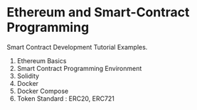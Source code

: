 # Ethereum and Smart-Contract Programming

Smart Contract Development Tutorial Examples.
1. Ethereum Basics
2. Smart Contract Programming Environment
3. Solidity
4. Docker
5. Docker Compose
6. Token Standard : ERC20, ERC721
